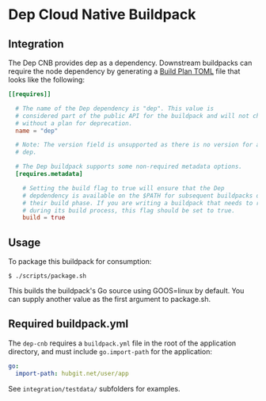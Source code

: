 # Dep Cloud Native Buildpack

## Integration

The Dep CNB provides dep as a dependency. Downstream
buildpacks can require the node dependency by generating a [Build Plan
TOML](https://github.com/buildpacks/spec/blob/master/buildpack.md#build-plan-toml)
file that looks like the following:

```toml
[[requires]]

  # The name of the Dep dependency is "dep". This value is
  # considered part of the public API for the buildpack and will not change
  # without a plan for deprecation.
  name = "dep"

  # Note: The version field is unsupported as there is no version for a set of
  # dep.

  # The Dep buildpack supports some non-required metadata options.
  [requires.metadata]

    # Setting the build flag to true will ensure that the Dep
    # depdendency is available on the $PATH for subsequent buildpacks during
    # their build phase. If you are writing a buildpack that needs to run Dep
    # during its build process, this flag should be set to true.
    build = true
```

## Usage

To package this buildpack for consumption:
```
$ ./scripts/package.sh
```
This builds the buildpack's Go source using GOOS=linux by default. You can supply another value as the first argument to package.sh.

## Required buildpack.yml

The `dep-cnb` requires a `buildpack.yml` file in the root of the application directory, and must include `go.import-path` for the application:

```yaml
go:
  import-path: hubgit.net/user/app
```

See `integration/testdata/` subfolders for examples.
